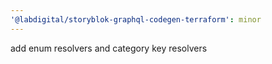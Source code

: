 ```yaml
---
'@labdigital/storyblok-graphql-codegen-terraform': minor
---
```


add enum resolvers and category key resolvers
